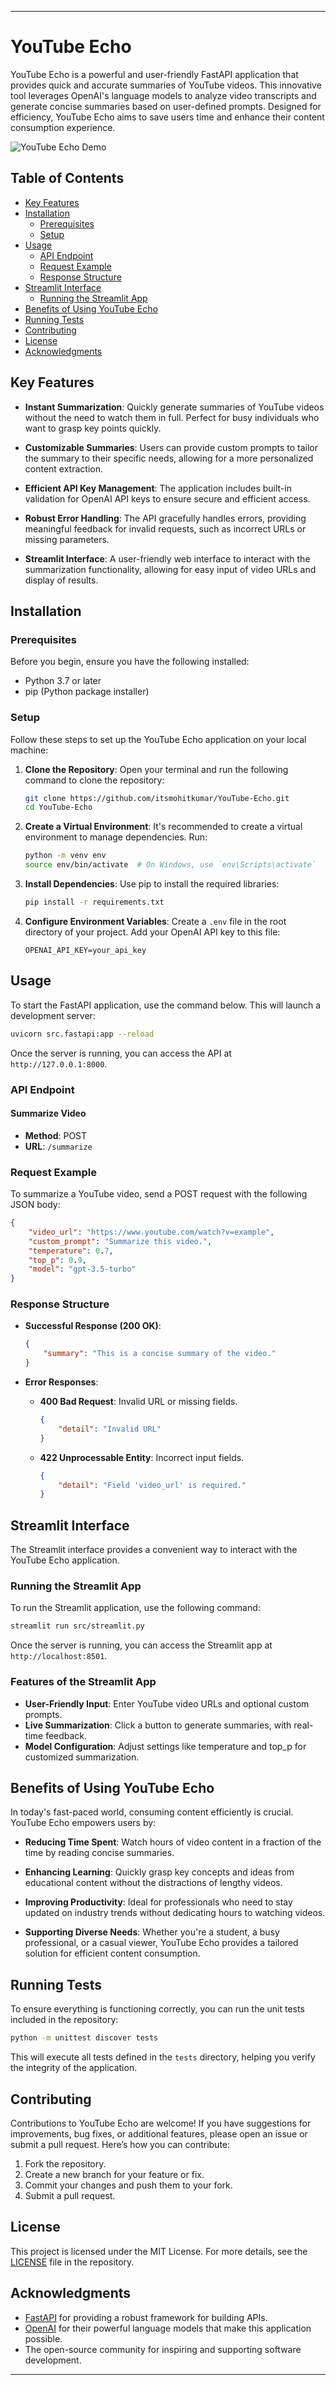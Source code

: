 ---

# YouTube Echo

YouTube Echo is a powerful and user-friendly FastAPI application that provides quick and accurate summaries of YouTube videos. This innovative tool leverages OpenAI's language models to analyze video transcripts and generate concise summaries based on user-defined prompts. Designed for efficiency, YouTube Echo aims to save users time and enhance their content consumption experience.

![YouTube Echo Demo](image/demo.png)

## Table of Contents

- [Key Features](#key-features)
- [Installation](#installation)
  - [Prerequisites](#prerequisites)
  - [Setup](#setup)
- [Usage](#usage)
  - [API Endpoint](#api-endpoint)
  - [Request Example](#request-example)
  - [Response Structure](#response-structure)
- [Streamlit Interface](#streamlit-interface)
  - [Running the Streamlit App](#running-the-streamlit-app)
- [Benefits of Using YouTube Echo](#benefits-of-using-youtube-echo)
- [Running Tests](#running-tests)
- [Contributing](#contributing)
- [License](#license)
- [Acknowledgments](#acknowledgments)

## Key Features

- **Instant Summarization**: Quickly generate summaries of YouTube videos without the need to watch them in full. Perfect for busy individuals who want to grasp key points quickly.
  
- **Customizable Summaries**: Users can provide custom prompts to tailor the summary to their specific needs, allowing for a more personalized content extraction.

- **Efficient API Key Management**: The application includes built-in validation for OpenAI API keys to ensure secure and efficient access.

- **Robust Error Handling**: The API gracefully handles errors, providing meaningful feedback for invalid requests, such as incorrect URLs or missing parameters.

- **Streamlit Interface**: A user-friendly web interface to interact with the summarization functionality, allowing for easy input of video URLs and display of results.

## Installation

### Prerequisites

Before you begin, ensure you have the following installed:

- Python 3.7 or later
- pip (Python package installer)

### Setup

Follow these steps to set up the YouTube Echo application on your local machine:

1. **Clone the Repository**:
   Open your terminal and run the following command to clone the repository:
   ```bash
   git clone https://github.com/itsmohitkumar/YouTube-Echo.git
   cd YouTube-Echo
   ```

2. **Create a Virtual Environment**:
   It's recommended to create a virtual environment to manage dependencies. Run:
   ```bash
   python -m venv env
   source env/bin/activate  # On Windows, use `env\Scripts\activate`
   ```

3. **Install Dependencies**:
   Use pip to install the required libraries:
   ```bash
   pip install -r requirements.txt
   ```

4. **Configure Environment Variables**:
   Create a `.env` file in the root directory of your project. Add your OpenAI API key to this file:
   ```
   OPENAI_API_KEY=your_api_key
   ```

## Usage

To start the FastAPI application, use the command below. This will launch a development server:
```bash
uvicorn src.fastapi:app --reload
```
Once the server is running, you can access the API at `http://127.0.0.1:8000`.

### API Endpoint

#### Summarize Video

- **Method**: POST
- **URL**: `/summarize`

### Request Example

To summarize a YouTube video, send a POST request with the following JSON body:
```json
{
    "video_url": "https://www.youtube.com/watch?v=example",
    "custom_prompt": "Summarize this video.",
    "temperature": 0.7,
    "top_p": 0.9,
    "model": "gpt-3.5-turbo"
}
```

### Response Structure

- **Successful Response (200 OK)**:
  ```json
  {
      "summary": "This is a concise summary of the video."
  }
  ```

- **Error Responses**:
  - **400 Bad Request**: Invalid URL or missing fields.
    ```json
    {
        "detail": "Invalid URL"
    }
    ```
  - **422 Unprocessable Entity**: Incorrect input fields.
    ```json
    {
        "detail": "Field 'video_url' is required."
    }
    ```

## Streamlit Interface

The Streamlit interface provides a convenient way to interact with the YouTube Echo application.

### Running the Streamlit App

To run the Streamlit application, use the following command:
```bash
streamlit run src/streamlit.py
```
Once the server is running, you can access the Streamlit app at `http://localhost:8501`.

### Features of the Streamlit App

- **User-Friendly Input**: Enter YouTube video URLs and optional custom prompts.
- **Live Summarization**: Click a button to generate summaries, with real-time feedback.
- **Model Configuration**: Adjust settings like temperature and top_p for customized summarization.

## Benefits of Using YouTube Echo

In today's fast-paced world, consuming content efficiently is crucial. YouTube Echo empowers users by:

- **Reducing Time Spent**: Watch hours of video content in a fraction of the time by reading concise summaries.
  
- **Enhancing Learning**: Quickly grasp key concepts and ideas from educational content without the distractions of lengthy videos.

- **Improving Productivity**: Ideal for professionals who need to stay updated on industry trends without dedicating hours to watching videos.

- **Supporting Diverse Needs**: Whether you're a student, a busy professional, or a casual viewer, YouTube Echo provides a tailored solution for efficient content consumption.

## Running Tests

To ensure everything is functioning correctly, you can run the unit tests included in the repository:
```bash
python -m unittest discover tests
```

This will execute all tests defined in the `tests` directory, helping you verify the integrity of the application.

## Contributing

Contributions to YouTube Echo are welcome! If you have suggestions for improvements, bug fixes, or additional features, please open an issue or submit a pull request. Here’s how you can contribute:

1. Fork the repository.
2. Create a new branch for your feature or fix.
3. Commit your changes and push them to your fork.
4. Submit a pull request.

## License

This project is licensed under the MIT License. For more details, see the [LICENSE](LICENSE) file in the repository.

## Acknowledgments

- [FastAPI](https://fastapi.tiangolo.com/) for providing a robust framework for building APIs.
- [OpenAI](https://openai.com/) for their powerful language models that make this application possible.
- The open-source community for inspiring and supporting software development.

---